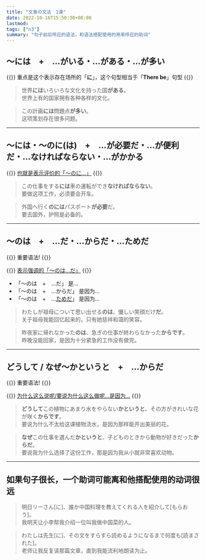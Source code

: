 ```yaml
---
title: "文章の文法　1课"
date: 2022-10-16T15:50:30+08:00
lastmod: 
tags: ["n3"]
summary: "句子前后呼应的语法，和语法搭配使用的用来呼应的助词"
---
```


## 〜には　+　...がいる・...がある・...が多い
{{<alert>}}
重点是这个表示存在场所的「**に**」，这个句型相当于「**There be**」句型
{{</alert>}}

> 世界**には**いろいろな文化を持った国**がある**。  
世界上有的国家拥有各种各样的文化。

> この計画**には**問題点**が多い**。  
这项策划存在很多问题。

---
## 〜には・〜のに(は)　+　...が必要だ・...が便利だ・...なければならない・...がかかる
{{<alert>}}
[也就是表示评价的「〜のに...」](/n3/c/#表示评价的のに)
{{</alert>}}

> この仕事をする**には**車の運転ができ**なければならない**。  
要做这项工作，必须要会开车。

> 外国へ行く**のには**パスポート**が必要**だ。  
要去国外，护照是必备的。

---
## 〜のは　+　...だ・...からだ・...ためだ
{{<badge>}}
重要语法!
{{</badge>}}

{{<alert>}}
[表示强调的「〜のは...だ」](/n3/c/#表示强调的のはだ)
{{</alert>}}

- 「〜のは　+　...だ」  是...
- 「〜のは　+　...からだ」  是因为...
- 「〜のは　+　...[ためだ](/n3/5/#ため)」  是因为...

> わたしが祖母について思い出せる**のは**、優しい笑顔だけ**だ**。  
关于祖母我能回忆起来的，只有她慈祥和蔼的笑容。

> 昨夜家に帰れなかった**のは**、急ぎの仕事が終わらなかった**からです**。  
昨晚没能回家，是因为十分紧急的工作没有做完。

---
## どうして / なぜ〜かというと　+　...からだ
{{<badge>}}
重要语法!
{{</badge>}}

{{<alert>}} 
[为什么这么说呢/要说为什么这么做呢...是因为...](/n3/stc-1/#どうして--なぜかというとからだ)
{{</alert>}} 

> **どうして**この植物にあまり水をやらない**かというと**、その方がきれいな花が咲く**からです**。  
要说为什么不太给这课植物浇水，是因为那样能开出美丽的花。

> **なぜ**この仕事を選んだ**かというと**、子どものときから動物が好きだった**からだ**。  
要说我为什么选择了这份工作，那是因为我从小就非常喜欢动物。

---
## 如果句子很长，一个助词可能离和他搭配使用的动词很远

> 明日リーさん[に]、誰か中国料理を教えてくれる人を紹介して[もらおう]。  
我明天让小李帮我介绍一位叫我做中国菜的人。

> わたしは先生[に]、その文をすらすら読めるようになるまで何度も[読まされた]。  
老师让我反复读那篇文章，直到我能流利地朗读为止。